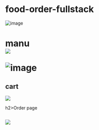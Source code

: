 ﻿# food-order-fullstack

![image](https://github.com/user-attachments/assets/9e194537-a608-4698-af87-153437716984)
<h1> manu<br/>
<img src="https://github.com/user-attachments/assets/4c5c4b58-b473-41c6-93ef-0990385a7bf7"/>

![image](https://github.com/user-attachments/assets/bd2cf2b1-b453-4b5d-b1a6-d7effa56c8ab)

<h2>cart</h2>
<img src="https://github.com/user-attachments/assets/82785ecb-a912-4959-bafe-95ae4839a26f"/>

h2>Order page<h2/>

<img src="https://github.com/user-attachments/assets/aadcb1ea-9063-4ba2-af53-787b5c82e3cb"/>

